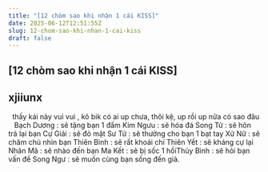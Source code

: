 ```yaml
---
title: "[12 chòm sao khi nhận 1 cái KISS]"
date: 2025-06-12T12:51:55Z
slug: 12-chom-sao-khi-nhan-1-cai-kiss
draft: false
---
```


## [12 chòm sao khi nhận 1 cái KISS]

## xjiiunx

​ ​ thấy kái này vui vui , kô bik có ai up chưa, thôi kệ, up rồi up nữa có sao đâu ​ ​ ​ ​Bạch Dương : sẽ tặng bạn 1 đấm​ ​Kim Ngưu : sẽ hóa đá​ ​Song Tử : sẽ hôn trả lại bạn​ ​Cự Giải : sẽ đỏ mặt​ ​Sư Tử : sẽ thưởng cho bạn 1 bạt tay​ ​Xử Nữ : sẽ chăm chú nhìn bạn​ ​Thiên Bình : sẽ rất khoái chí​ ​Thiên Yết : sẽ kháng cự lại​ ​Nhân Mã : sẽ nhào đến bạn​ ​Ma Kết : sẽ bị sốc 1 hồi​ ​Thủy Bình : sẽ hỏi bạn vấn đề​ ​Song Ngư : sẽ muốn cùng bạn sống đến già.​